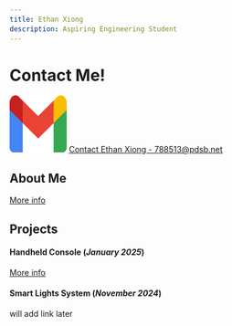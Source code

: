```yaml
---
title: Ethan Xiong
description: Aspiring Engineering Student
---
```


# Contact Me!

<img src="./assets/gmail.png" width="100" height="100"> [Contact Ethan Xiong - 788513@pdsb.net](https://mail.google.com/mail/u/0/?fs=1&to=788513@pdsb.net&tf=cm)


## About Me

[More info](./aboutme.html)

## Projects

#### Handheld Console (_January 2025_)

[More info](./console.html)

#### Smart Lights System (_November 2024_)

will add link later